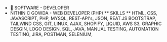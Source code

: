 - 👋 SOFTWARE - DEVELOPER
- NITHIN C GOWDA -  WEB DEVELOPER (PHP)
** SKILLS **
 HTML,
 CSS,
 JAVASCRIPT,
 PHP,
 MYSQL,
 REST-API's,
 JSON,
 REAT.JS
 BOOTSTRAP,
 TAILWIND CSS,
 GIT,
 LINUX,
 AJAX,
 SHOPIFY,
 LIQUID,
 AWS S3,
 GRAPHIC DESGIN,
 LOGO DESIGN, 
SQL,
JAVA,
MANUAL TESTING,
AUTOMATION TESTING,
JIRA,
POSTMAN,
SELENIUM,



  
